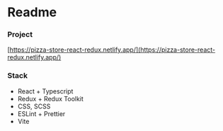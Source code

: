 # Readme

### Project

[https://pizza-store-react-redux.netlify.app/](https://pizza-store-react-redux.netlify.app/)

### Stack
- React + Typescript
- Redux + Redux Toolkit
- CSS, SCSS
- ESLint + Prettier
- Vite
